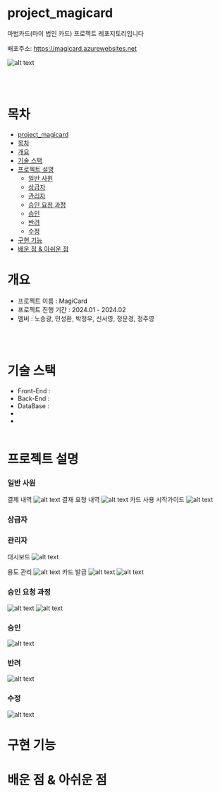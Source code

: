 # project_magicard

마법카드(마이 법인 카드) 프로젝트 레포지토리입니다

배포주소: https://magicard.azurewebsites.net

![alt text](image.png)

<br>
<br>

# 목차

- [project_magicard](#project_magicard)
- [목차](#목차)
- [개요](#개요)
- [기술 스택](#기술-스택)
- [프로젝트 설명](#프로젝트-설명)
  - [일반 사원](#일반-사원)
  - [상급자](#상급자)
  - [관리자](#관리자)
  - [승인 요청 과정](#승인-요청-과정)
  - [승인](#승인)
  - [반려](#반려)
  - [수정](#수정)
- [구현 기능](#구현-기능)
- [배운 점 \& 아쉬운 점](#배운-점--아쉬운-점)

# 개요

- 프로젝트 이름 : MagiCard
- 프로젝트 진행 기간 : 2024.01 - 2024.02
- 멤버 : 노승광, 민성환, 박정우, 신서영, 정문경, 정주영

<br><br>

# 기술 스택

- Front-End :
- Back-End :
- DataBase :
-
- <br><br>

# 프로젝트 설명

### 일반 사원

결제 내역
![alt text](image-1.png)
결재 요청 내역
![alt text](image-2.png)
카드 사용 시작가이드
![alt text](image-3.png)

### 상급자

### 관리자

대시보드
![alt text](image-4.png)

용도 관리
![alt text](image-5.png)
카드 발급
![alt text](image-6.png)
![alt text](image-7.png)

### 승인 요청 과정

![alt text](image-8.png)
![alt text](image-10.png)

### 승인

![alt text](image-11.png)

### 반려

![alt text](image-12.png)

### 수정

![alt text](image-13.png)

# 구현 기능

# 배운 점 & 아쉬운 점
